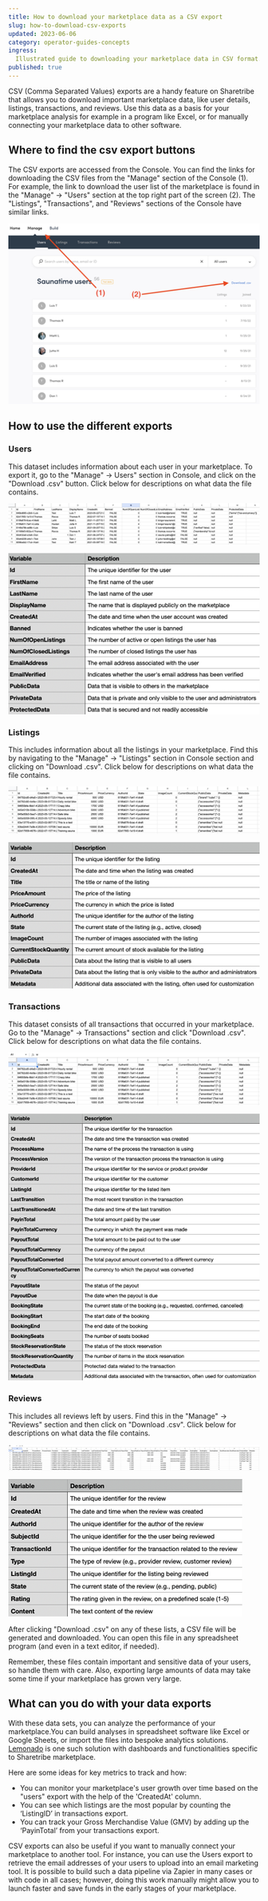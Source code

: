 ```yaml
---
title: How to download your marketplace data as a CSV export 
slug: how-to-download-csv-exports
updated: 2023-06-06
category: operator-guides-concepts
ingress:
  Illustrated guide to downloading your marketplace data in CSV format.
published: true
---
```


CSV (Comma Separated Values) exports are a handy feature on Sharetribe
that allows you to download important marketplace data, like user
details, listings, transactions, and reviews. Use this data as a basis for your marketplace analysis for example in a program like Excel, or for manually connecting your marketplace data to other software. 


## Where to find the csv export buttons

The CSV exports are accessed from the Console. You can find the links
for downloading the CSV files from the "Manage" section of the Console
(1). For example, the link to download the user list of the marketplace
is found in the "Manage" -> "Users" section at the top right part of the
screen (2). The "Listings", "Transactions", and "Reviews" sections of
the Console have similar links.

<extrainfo title="Finding the download .csv button from the Console for downloading user data">

![Change environments](./01-export-users-link.png)

</extrainfo>

## How to use the different exports

### Users

This dataset includes information about each user in your marketplace.
To export it, go to the "Manage" -> Users" section in Console, and click
on the "Download .csv" button. Click below for descriptions on what data
the file contains.

<extrainfo title="What the users csv export looks like (example data, first few rows)">

![Change environments](./02-export-users-sheet.png)

</extrainfo>

<extrainfo title="Explanations for the columns in the user csv export">

![Change environments](./03-user-descriptions.png)

</extrainfo>

### Listings

This includes information about all the listings in your marketplace.
Find this by navigating to the "Manage" -> "Listings" section in Console
section and clicking on "Download .csv". Click below for descriptions on
what data the file contains.

<extrainfo title="What the listings csv export looks like (example data, first few rows)">

![Change environments](./04-export-listings-sheet.png)

</extrainfo>

<extrainfo title="Explanations for the columns in the listing csv export">

![Change environments](./05-listing-descriptions.png)

</extrainfo>

### Transactions

This dataset consists of all transactions that occurred in your
marketplace. Go to the "Manage" -> Transactions" section and click
"Download .csv". Click below for descriptions on what data the file
contains.

<extrainfo title="What the transactions csv export looks like (example data, first few rows)">

![Change environments](./06-export-transactions-sheet.png)

</extrainfo>

<extrainfo title="Explanations for the columns in the transaction csv export">

![Change environments](./07-transaction-descriptions.png)

</extrainfo>

### Reviews

This includes all reviews left by users. Find this in the "Manage" ->
"Reviews" section and then click on "Download .csv". Click below for
descriptions on what data the file contains.

<extrainfo title="What the reviews csv export looks like (example data, first few rows)">

![Change environments](./08-export-reviews-sheet.png)

</extrainfo>

<extrainfo title="Explanations for the columns in the review csv export">

![Change environments](./09-review-descriptions.png)

</extrainfo>

After clicking "Download .csv" on any of these lists, a CSV file will be
generated and downloaded. You can open this file in any spreadsheet
program (and even in a text editor, if needed).

Remember, these files contain important and sensitive data of your
users, so handle them with care. Also, exporting large amounts of data
may take some time if your marketplace has grown very large.

## What can you do with your data exports

With these data sets, you can analyze the performance of your
marketplace.You can build analyses in spreadsheet software like Excel or Google Sheets, or import the files into bespoke analytics solutions. [Lemonado](https://lemonado.io/sharetribe) is one such solution with dashboards and functionalities specific to Sharetribe marketplace.  

Here are some ideas for key metrics to track and how: 

- You can monitor your marketplace's user growth over time
based on the "users" export with the help of the 'CreatedAt' column.
- You can see which listings are the most popular by counting the ‘ListingID’ in transactions export. 
- You can track your Gross Merchandise Value (GMV) by adding up the ‘PayinTotal’ from your transactions export.  

CSV exports can also be useful if you want to manually connect your marketplace to another tool. For instance, you can use the Users export to retrieve the email addresses of your users to upload into an email marketing tool. It is possible to build such a data pipeline via Zapier in many cases or with code in all cases; however, doing this work manually might allow you to launch faster and save funds in the early stages of your marketplace. 

